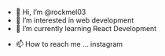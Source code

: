 - 👋 Hi, I’m @rockmel03
- 👀 I’m interested in web development
- 🌱 I’m currently learning React Development
<!-- 💞️ I’m looking to collaborate on ... -->
- 📫 How to reach me ... instagram

<!---
rockmel03/rockmel03 is a ✨ special ✨ repository because its `README.md` (this file) appears on your GitHub profile.
You can click the Preview link to take a look at your changes.
--->

